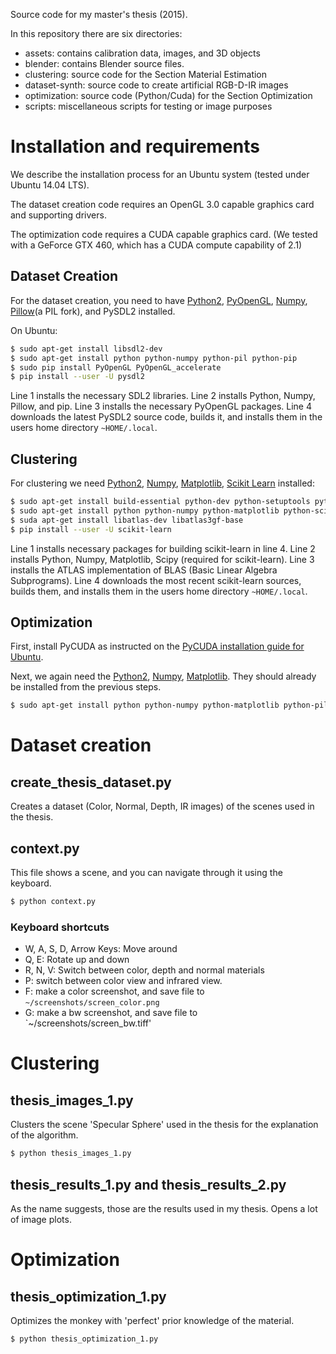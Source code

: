 Source code for my master's thesis (2015).

In this repository there are six directories:

  - assets: contains calibration data, images, and 3D objects
  - blender: contains Blender source files.
  - clustering: source code for the Section Material Estimation
  - dataset-synth: source code to create artificial RGB-D-IR images
  - optimization: source code (Python/Cuda) for the Section Optimization
  - scripts: miscellaneous scripts for testing or image purposes

# Installation and requirements

We describe the installation process for an Ubuntu system (tested under Ubuntu 14.04 LTS).

The dataset creation code requires an OpenGL 3.0 capable graphics card and supporting drivers.

The optimization code requires a CUDA capable graphics card. (We tested with a GeForce GTX 460, which has a CUDA compute capability of 2.1)

## Dataset Creation

For the dataset creation, you need to have [Python2](www.python.org), [PyOpenGL](http://pyopengl.sourceforge.net/),
[Numpy](http://www.numpy.org/), [Pillow](http://python-pillow.github.io/)(a PIL fork), and PySDL2 installed.

On Ubuntu:

```bash
$ sudo apt-get install libsdl2-dev
$ sudo apt-get install python python-numpy python-pil python-pip
$ sudo pip install PyOpenGL PyOpenGL_accelerate
$ pip install --user -U pysdl2
```

Line 1 installs the necessary SDL2 libraries.
Line 2 installs Python, Numpy, Pillow, and pip.
Line 3 installs the necessary PyOpenGL packages.
Line 4 downloads the latest PySDL2 source code, builds it, and installs them in the users home directory `~HOME/.local`.

## Clustering

For clustering we need [Python2](www.python.org), [Numpy](http://www.numpy.org/), [Matplotlib](http://matplotlib.org/),
[Scikit Learn](http://scikit-learn.org/) installed:

```bash
$ sudo apt-get install build-essential python-dev python-setuptools python-pip
$ sudo apt-get install python python-numpy python-matplotlib python-scipy
$ suda apt-get install libatlas-dev libatlas3gf-base
$ pip install --user -U scikit-learn
```

Line 1 installs necessary packages for building scikit-learn in line 4.
Line 2 installs Python, Numpy, Matplotlib, Scipy (required for scikit-learn).
Line 3 installs the ATLAS implementation of BLAS (Basic Linear Algebra Subprograms).
Line 4 downloads the most recent scikit-learn sources, builds them, and installs them in the users home directory `~HOME/.local`.

## Optimization

First, install PyCUDA as instructed on the [PyCUDA installation guide for Ubuntu](http://wiki.tiker.net/PyCuda/Installation/Linux/Ubuntu).

Next, we again need the [Python2](www.python.org), [Numpy](http://www.numpy.org/), [Matplotlib](http://matplotlib.org/).
They should already be installed from the previous steps.

```bash
$ sudo apt-get install python python-numpy python-matplotlib python-pil
```

# Dataset creation


## create_thesis_dataset.py

Creates a dataset (Color, Normal, Depth, IR images) of the scenes used in the thesis.

## context.py

This file shows a scene, and you can navigate through it using the keyboard.

```bash
$ python context.py
```

### Keyboard shortcuts

  - W, A, S, D, Arrow Keys: Move around
  - Q, E: Rotate up and down
  - R, N, V: Switch between color, depth and normal materials
  - P: switch between color view and infrared view.
  - F: make a color screenshot, and save file to `~/screenshots/screen_color.png`
  - G: make a bw screenshot, and save file to `~/screenshots/screen_bw.tiff'

# Clustering

## thesis_images_1.py

Clusters the scene 'Specular Sphere' used in the thesis for the explanation of the algorithm.

```bash
$ python thesis_images_1.py
```

## thesis_results_1.py and thesis_results_2.py

As the name suggests, those are the results used in my thesis. Opens a lot of image plots.

# Optimization

## thesis_optimization_1.py

Optimizes the monkey with 'perfect' prior knowledge of the material.

```bash
$ python thesis_optimization_1.py
```
